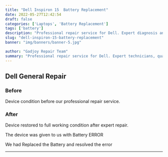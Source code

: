 ```yaml
---
title: "Dell Inspiron 15  Battery Replacement"
date: 2022-05-27T12:42:54
draft: false
categories: ['Laptops', 'Battery Replacement']
tags: ['battery']
description: "Professional repair service for Dell. Expert diagnosis and quality repairs in Bangalore."
slug: "dell-inspiron-15-battery-replacement"
banner: "img/banners/banner-5.jpg"

author: "Gadjoy Repair Team"
summary: "Professional repair service for Dell. Expert technicians, quality parts, warranty included."
---
```


## Dell General Repair

### Before

Device condition before our professional repair service.

### After

Device restored to full working condition after expert repair.

The device was given to us with Battery ERROR

We had Replaced the Battery and resolved the error

---